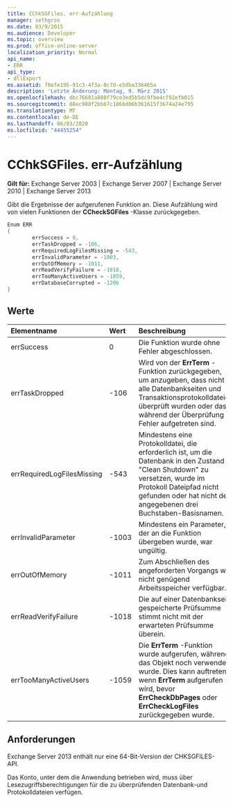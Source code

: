 ```yaml
---
title: CChkSGFiles. err-Aufzählung
manager: sethgros
ms.date: 03/9/2015
ms.audience: Developer
ms.topic: overview
ms.prod: office-online-server
localization_priority: Normal
api_name:
- ERR
api_type:
- dllExport
ms.assetid: f0efe195-91c3-4f3a-8c7d-e5dba336465a
description: 'Letzte Änderung: Montag, 9. März 2015'
ms.openlocfilehash: dbc76601a808f79ce3ed5b5dc9fbe4cf92efb015
ms.sourcegitcommit: 88ec988f2bb67c1866d06b361615f3674a24e795
ms.translationtype: MT
ms.contentlocale: de-DE
ms.lasthandoff: 06/03/2020
ms.locfileid: "44455254"
---
```

# <a name="cchksgfileserr-enumeration"></a>CChkSGFiles. err-Aufzählung 
  
**Gilt für:** Exchange Server 2003 | Exchange Server 2007 | Exchange Server 2010 | Exchange Server 2013
  
Gibt die Ergebnisse der aufgerufenen Funktion an. Diese Aufzählung wird von vielen Funktionen der **CCheckSGFiles** -Klasse zurückgegeben. 
  
```cs
Enum ERR  
{
        errSuccess = 0,
        errTaskDropped = -106,
        errRequiredLogFilesMissing = -543,
        errInvalidParameter = -1003,
        errOutOfMemory = -1011,
        errReadVerifyFailure = -1018,
        errTooManyActiveUsers = -1059,
        errDatabaseCorrupted = -1206
}

```

## <a name="values"></a>Werte

|**Elementname**|**Wert**|**Beschreibung**|
|:-----|:-----|:-----|
|errSuccess  <br/> |0  <br/> |Die Funktion wurde ohne Fehler abgeschlossen.  <br/> |
|errTaskDropped  <br/> |-106  <br/> |Wird von der **ErrTerm** -Funktion zurückgegeben, um anzugeben, dass nicht alle Datenbankseiten und Transaktionsprotokolldateien überprüft wurden oder dass während der Überprüfung Fehler aufgetreten sind.  <br/> |
|errRequiredLogFilesMissing  <br/> |-543  <br/> |Mindestens eine Protokolldatei, die erforderlich ist, um die Datenbank in den Zustand "Clean Shutdown" zu versetzen, wurde im Protokoll Dateipfad nicht gefunden oder hat nicht den angegebenen drei Buchstaben-Basisnamen.  <br/> |
|errInvalidParameter  <br/> |-1003  <br/> |Mindestens ein Parameter, der an die Funktion übergeben wurde, war ungültig.  <br/> |
|errOutOfMemory  <br/> |-1011  <br/> |Zum Abschließen des angeforderten Vorgangs war nicht genügend Arbeitsspeicher verfügbar.  <br/> |
|errReadVerifyFailure  <br/> |-1018  <br/> |Die auf einer Datenbankseite gespeicherte Prüfsumme stimmt nicht mit der erwarteten Prüfsumme überein.  <br/> |
|errTooManyActiveUsers  <br/> |-1059  <br/> |Die **ErrTerm** -Funktion wurde aufgerufen, während das Objekt noch verwendet wurde. Dies kann auftreten, wenn **ErrTerm** aufgerufen wird, bevor **ErrCheckDbPages** oder **ErrCheckLogFiles** zurückgegeben wurde.  <br/> |
   
## <a name="requirements"></a>Anforderungen

Exchange Server 2013 enthält nur eine 64-Bit-Version der CHKSGFILES-API.
  
Das Konto, unter dem die Anwendung betrieben wird, muss über Lesezugriffsberechtigungen für die zu überprüfenden Datenbank-und Protokolldateien verfügen.
  


